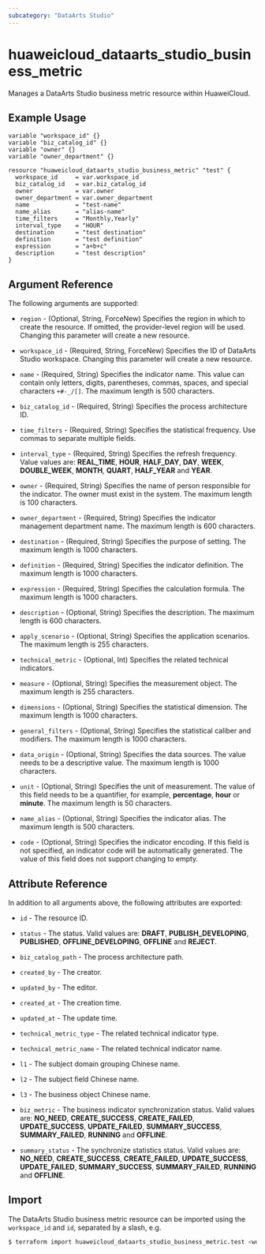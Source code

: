 ```yaml
---
subcategory: "DataArts Studio"
---
```


# huaweicloud_dataarts_studio_business_metric

Manages a DataArts Studio business metric resource within HuaweiCloud.

## Example Usage

```hcl
variable "workspace_id" {}
variable "biz_catalog_id" {}
variable "owner" {}
variable "owner_department" {}

resource "huaweicloud_dataarts_studio_business_metric" "test" {
  workspace_id     = var.workspace_id
  biz_catalog_id   = var.biz_catalog_id
  owner            = var.owner
  owner_department = var.owner_department
  name             = "test-name"
  name_alias       = "alias-name"
  time_filters     = "Monthly,Yearly"
  interval_type    = "HOUR"
  destination      = "test destination"
  definition       = "test definition"
  expression       = "a+b+c"
  description      = "test description"
}
```

## Argument Reference

The following arguments are supported:

* `region` - (Optional, String, ForceNew) Specifies the region in which to create the resource.
  If omitted, the provider-level region will be used. Changing this parameter will create a new resource.

* `workspace_id` - (Required, String, ForceNew) Specifies the ID of DataArts Studio workspace.
  Changing this parameter will create a new resource.

* `name` - (Required, String) Specifies the indicator name. This value can contain only letters, digits, parentheses,
  commas, spaces, and special characters `+#-_/[]`. The maximum length is 500 characters.

* `biz_catalog_id` - (Required, String) Specifies the process architecture ID.

* `time_filters` - (Required, String) Specifies the statistical frequency. Use commas to separate multiple fields.

* `interval_type` - (Required, String) Specifies the refresh frequency. Value values are: **REAL_TIME**, **HOUR**,
  **HALF_DAY**, **DAY**, **WEEK**, **DOUBLE_WEEK**, **MONTH**, **QUART**, **HALF_YEAR** and **YEAR**.

* `owner` - (Required, String) Specifies the name of person responsible for the indicator. The owner must exist in the
  system. The maximum length is 100 characters.

* `owner_department` - (Required, String) Specifies the indicator management department name. The maximum length is 600
  characters.

* `destination` - (Required, String) Specifies the purpose of setting. The maximum length is 1000 characters.

* `definition` - (Required, String) Specifies the indicator definition. The maximum length is 1000 characters.

* `expression` - (Required, String) Specifies the calculation formula. The maximum length is 1000 characters.

* `description` - (Optional, String) Specifies the description. The maximum length is 600 characters.

* `apply_scenario` - (Optional, String) Specifies the application scenarios. The maximum length is 255 characters.

* `technical_metric` - (Optional, Int) Specifies the related technical indicators.

* `measure` - (Optional, String) Specifies the measurement object. The maximum length is 255 characters.

* `dimensions` - (Optional, String) Specifies the statistical dimension. The maximum length is 1000 characters.

* `general_filters` - (Optional, String) Specifies the statistical caliber and modifiers. The maximum length is 1000 characters.

* `data_origin` - (Optional, String) Specifies the data sources. The value needs to be a descriptive value. The maximum
  length is 1000 characters.

* `unit` - (Optional, String) Specifies the unit of measurement. The value of this field needs to be a quantifier, for example,
  **percentage**, **hour** or **minute**. The maximum length is 50 characters.

* `name_alias` - (Optional, String) Specifies the indicator alias. The maximum length is 500 characters.

* `code` - (Optional, String) Specifies the indicator encoding. If this field is not specified, an indicator code will
  be automatically generated. The value of this field does not support changing to empty.

## Attribute Reference

In addition to all arguments above, the following attributes are exported:

* `id` - The resource ID.

* `status` - The status. Valid values are: **DRAFT**, **PUBLISH_DEVELOPING**, **PUBLISHED**, **OFFLINE_DEVELOPING**,
  **OFFLINE** and **REJECT**.

* `biz_catalog_path` - The process architecture path.

* `created_by` - The creator.

* `updated_by` - The editor.

* `created_at` - The creation time.

* `updated_at` - The update time.

* `technical_metric_type` - The related technical indicator type.

* `technical_metric_name` - The related technical indicator name.

* `l1` - The subject domain grouping Chinese name.

* `l2` - The subject field Chinese name.

* `l3` - The business object Chinese name.

* `biz_metric` - The business indicator synchronization status. Valid values are: **NO_NEED**, **CREATE_SUCCESS**,
  **CREATE_FAILED**, **UPDATE_SUCCESS**, **UPDATE_FAILED**, **SUMMARY_SUCCESS**, **SUMMARY_FAILED**, **RUNNING** and **OFFLINE**.

* `summary_status` - The synchronize statistics status. Valid values are: **NO_NEED**, **CREATE_SUCCESS**,
  **CREATE_FAILED**, **UPDATE_SUCCESS**, **UPDATE_FAILED**, **SUMMARY_SUCCESS**, **SUMMARY_FAILED**, **RUNNING** and **OFFLINE**.

## Import

The DataArts Studio business metric resource can be imported using the `workspace_id` and `id`, separated by a slash, e.g.

```bash
$ terraform import huaweicloud_dataarts_studio_business_metric.test <workspace_id>/<id>
```
